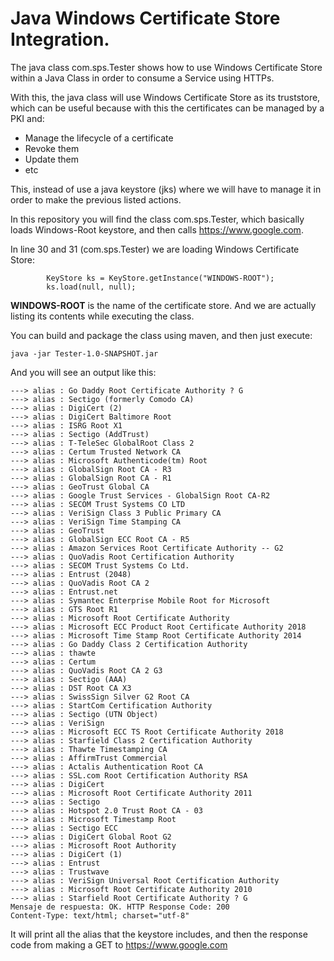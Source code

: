 # Java Windows Certificate Store Integration.

The java class com.sps.Tester shows how to use Windows Certificate Store within a Java Class in order to consume a Service using HTTPs.

With this, the java class will use Windows Certificate Store as its truststore, which can be useful because with this the certificates can be managed
by a PKI and:

- Manage the lifecycle of a certificate
- Revoke them
- Update them
- etc

This, instead of use a java keystore (jks) where we will have to manage it in order to make the previous listed actions. 

In this repository you will find the class com.sps.Tester, which basically loads Windows-Root keystore, and then calls https://www.google.com. 

In line 30 and 31 (com.sps.Tester) we are loading Windows Certificate Store:

```
        KeyStore ks = KeyStore.getInstance("WINDOWS-ROOT");
        ks.load(null, null);
```

**WINDOWS-ROOT** is the name of the certificate store. And we are actually listing its contents while executing the class.

You can build and package the class using maven, and then just execute:


```java -jar Tester-1.0-SNAPSHOT.jar```

And you will see an output like this:

```
---> alias : Go Daddy Root Certificate Authority ? G
---> alias : Sectigo (formerly Comodo CA)
---> alias : DigiCert (2)
---> alias : DigiCert Baltimore Root
---> alias : ISRG Root X1
---> alias : Sectigo (AddTrust)
---> alias : T-TeleSec GlobalRoot Class 2
---> alias : Certum Trusted Network CA
---> alias : Microsoft Authenticode(tm) Root
---> alias : GlobalSign Root CA - R3
---> alias : GlobalSign Root CA - R1
---> alias : GeoTrust Global CA
---> alias : Google Trust Services - GlobalSign Root CA-R2
---> alias : SECOM Trust Systems CO LTD
---> alias : VeriSign Class 3 Public Primary CA
---> alias : VeriSign Time Stamping CA
---> alias : GeoTrust
---> alias : GlobalSign ECC Root CA - R5
---> alias : Amazon Services Root Certificate Authority -- G2
---> alias : QuoVadis Root Certification Authority
---> alias : SECOM Trust Systems Co Ltd.
---> alias : Entrust (2048)
---> alias : QuoVadis Root CA 2
---> alias : Entrust.net
---> alias : Symantec Enterprise Mobile Root for Microsoft
---> alias : GTS Root R1
---> alias : Microsoft Root Certificate Authority
---> alias : Microsoft ECC Product Root Certificate Authority 2018
---> alias : Microsoft Time Stamp Root Certificate Authority 2014
---> alias : Go Daddy Class 2 Certification Authority
---> alias : thawte
---> alias : Certum
---> alias : QuoVadis Root CA 2 G3
---> alias : Sectigo (AAA)
---> alias : DST Root CA X3
---> alias : SwissSign Silver G2 Root CA
---> alias : StartCom Certification Authority
---> alias : Sectigo (UTN Object)
---> alias : VeriSign
---> alias : Microsoft ECC TS Root Certificate Authority 2018
---> alias : Starfield Class 2 Certification Authority
---> alias : Thawte Timestamping CA
---> alias : AffirmTrust Commercial
---> alias : Actalis Authentication Root CA
---> alias : SSL.com Root Certification Authority RSA
---> alias : DigiCert
---> alias : Microsoft Root Certificate Authority 2011
---> alias : Sectigo
---> alias : Hotspot 2.0 Trust Root CA - 03
---> alias : Microsoft Timestamp Root
---> alias : Sectigo ECC
---> alias : DigiCert Global Root G2
---> alias : Microsoft Root Authority
---> alias : DigiCert (1)
---> alias : Entrust
---> alias : Trustwave
---> alias : VeriSign Universal Root Certification Authority
---> alias : Microsoft Root Certificate Authority 2010
---> alias : Starfield Root Certificate Authority ? G
Mensaje de respuesta: OK. HTTP Response Code: 200
Content-Type: text/html; charset="utf-8"
```

It will print all the alias that the keystore includes, and then the response code from making a GET to https://www.google.com




